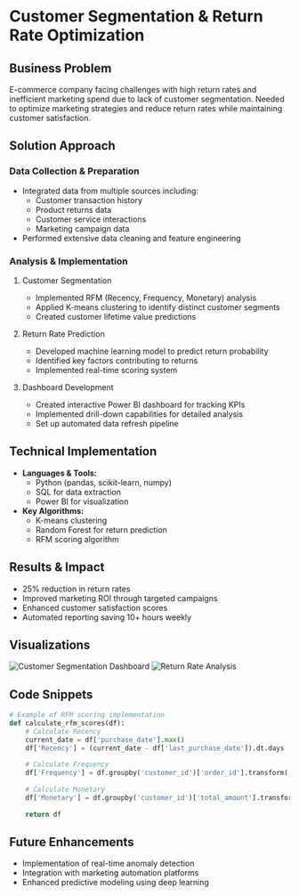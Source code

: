 # Customer Segmentation & Return Rate Optimization

## Business Problem
E-commerce company facing challenges with high return rates and inefficient marketing spend due to lack of customer segmentation. Needed to optimize marketing strategies and reduce return rates while maintaining customer satisfaction.

## Solution Approach
### Data Collection & Preparation
- Integrated data from multiple sources including:
  - Customer transaction history
  - Product returns data
  - Customer service interactions
  - Marketing campaign data
- Performed extensive data cleaning and feature engineering

### Analysis & Implementation
1. Customer Segmentation
   - Implemented RFM (Recency, Frequency, Monetary) analysis
   - Applied K-means clustering to identify distinct customer segments
   - Created customer lifetime value predictions

2. Return Rate Prediction
   - Developed machine learning model to predict return probability
   - Identified key factors contributing to returns
   - Implemented real-time scoring system

3. Dashboard Development
   - Created interactive Power BI dashboard for tracking KPIs
   - Implemented drill-down capabilities for detailed analysis
   - Set up automated data refresh pipeline

## Technical Implementation
- **Languages & Tools:**
  - Python (pandas, scikit-learn, numpy)
  - SQL for data extraction
  - Power BI for visualization
- **Key Algorithms:**
  - K-means clustering
  - Random Forest for return prediction
  - RFM scoring algorithm

## Results & Impact
- 25% reduction in return rates
- Improved marketing ROI through targeted campaigns
- Enhanced customer satisfaction scores
- Automated reporting saving 10+ hours weekly

## Visualizations
![Customer Segmentation Dashboard](/images/customer-segmentation.png)
![Return Rate Analysis](/images/return-analysis.png)

## Code Snippets
```python
# Example of RFM scoring implementation
def calculate_rfm_scores(df):
    # Calculate Recency
    current_date = df['purchase_date'].max()
    df['Recency'] = (current_date - df['last_purchase_date']).dt.days
    
    # Calculate Frequency
    df['Frequency'] = df.groupby('customer_id')['order_id'].transform('count')
    
    # Calculate Monetary
    df['Monetary'] = df.groupby('customer_id')['total_amount'].transform('sum')
    
    return df
```

## Future Enhancements
- Implementation of real-time anomaly detection
- Integration with marketing automation platforms
- Enhanced predictive modeling using deep learning
